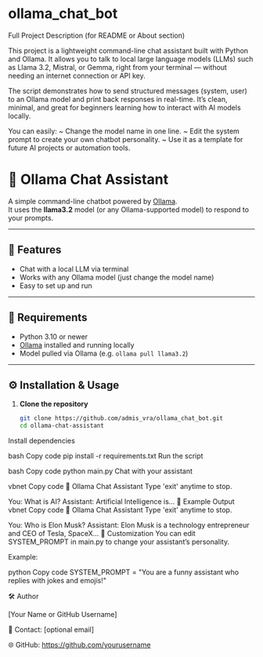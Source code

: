 # ollama_chat_bot
Full Project Description (for README or About section)

This project is a lightweight command-line chat assistant built with Python and Ollama.
It allows you to talk to local large language models (LLMs) such as Llama 3.2, Mistral, or Gemma, right from your terminal — without needing an internet connection or API key.

The script demonstrates how to send structured messages (system, user) to an Ollama model and print back responses in real-time. It’s clean, minimal, and great for beginners learning how to interact with AI models locally.

You can easily:
~ Change the model name in one line.
~ Edit the system prompt to create your own chatbot personality.
~ Use it as a template for future AI projects or automation tools.

# 🧠 Ollama Chat Assistant

A simple command-line chatbot powered by [Ollama](https://ollama.ai/).  
It uses the **llama3.2** model (or any Ollama-supported model) to respond to your prompts.

---

## 🚀 Features
- Chat with a local LLM via terminal
- Works with any Ollama model (just change the model name)
- Easy to set up and run

---

## 🧩 Requirements
- Python 3.10 or newer  
- [Ollama](https://ollama.ai/) installed and running locally  
- Model pulled via Ollama (e.g. `ollama pull llama3.2`)

---

## ⚙️ Installation & Usage

1. **Clone the repository**
   ```bash
   git clone https://github.com/admis_vra/ollama_chat_bot.git
   cd ollama-chat-assistant
Install dependencies

bash
Copy code
pip install -r requirements.txt
Run the script

bash
Copy code
python main.py
Chat with your assistant

vbnet
Copy code
💬 Ollama Chat Assistant
Type 'exit' anytime to stop.

You: What is AI?
Assistant: Artificial Intelligence is...
🧠 Example Output
vbnet
Copy code
💬 Ollama Chat Assistant
Type 'exit' anytime to stop.

You: Who is Elon Musk?
Assistant: Elon Musk is a technology entrepreneur and CEO of Tesla, SpaceX...
🧩 Customization
You can edit SYSTEM_PROMPT in main.py to change your assistant’s personality.

Example:

python
Copy code
SYSTEM_PROMPT = "You are a funny assistant who replies with jokes and emojis!"

🛠️ Author

[Your Name or GitHub Username]

📧 Contact: [optional email]

🌐 GitHub: https://github.com/yourusername

